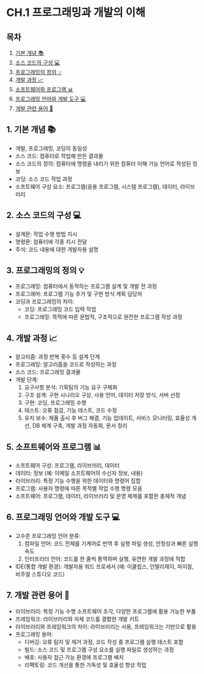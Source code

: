 # CH.1 프로그래밍과 개발의 이해

## 목차
1. [기본 개념 📚](#1-기본-개념)
2. [소스 코드의 구성 💻](#2-소스-코드의-구성)
3. [프로그래밍의 정의 💡](#3-프로그래밍의-정의)
4. [개발 과정 📈](#4-개발-과정)
5. [소프트웨어와 프로그램 📊](#5-소프트웨어와-프로그램)
6. [프로그래밍 언어와 개발 도구 💻](#6-프로그래밍-언어와-개발-도구)
7. [개발 관련 용어 📝](#7-개발-관련-용어)

## 1. 기본 개념 📚

- 개발, 프로그래밍, 코딩의 동일성
- 소스 코드: 컴퓨터로 작업해 만든 결과물
- 소스 코드의 정의: 컴퓨터에 명령을 내리기 위한 컴퓨터 이해 가능 언어로 작성된 정보
- 코딩: 소스 코드 작업 과정
- 소프트웨어 구성 요소: 프로그램(응용 프로그램, 시스템 프로그램), 데이터, 라이브러리

## 2. 소스 코드의 구성 💻

- 설계문: 작업 수행 방법 지시
- 명령문: 컴퓨터에 각종 지시 전달
- 주석: 코드 내용에 대한 개발자용 설명

## 3. 프로그래밍의 정의 💡

- 프로그래밍: 컴퓨터에서 동작하는 프로그램 설계 및 개발 전 과정
- 프로그래머: 프로그램 기능 추가 및 구현 방식 계획 담당자
- 코딩과 프로그래밍의 차이:
  - 코딩: 프로그래밍 코드 입력 작업
  - 프로그래밍: 목적에 따른 문법적, 구조적으로 완전한 프로그램 작성 과정

## 4. 개발 과정 📈

- 알고리즘: 과정 반복 횟수 등 설계 단계
- 프로그래밍: 알고리즘을 코드로 작성하는 과정
- 소스 코드: 프로그래밍 결과물
- 개발 단계:
  1. 요구사항 분석: 기획팀의 기능 요구 구체화
  2. 구조 설계: 구현 시나리오 구상, 사용 언어, 데이터 저장 방식, 서버 선정
  3. 구현: 코딩, 프로그래밍 수행
  4. 테스트: 오류 점검, 기능 테스트, 코드 수정
  5. 유지 보수: 제품 출시 후 버그 해결, 기능 업데이트, 서비스 모니터링, 효율성 개선, DB 체계 구축, 개발 과정 자동화, 문서 정리

## 5. 소프트웨어와 프로그램 📊

- 소프트웨어 구성: 프로그램, 라이브러리, 데이터
- 데이터: 정보 (예: 이메일 소프트웨어의 수신자 정보, 내용)
- 라이브러리: 특정 기능 수행을 위한 데이터와 명령어 집합
- 프로그램: 사용자 명령에 따른 목적별 작업 수행 명령 모음
- 소프트웨어: 프로그램, 데이터, 라이브러리 및 운영 체제를 포함한 총체적 개념

## 6. 프로그래밍 언어와 개발 도구 💻

- 고수준 프로그래밍 언어 분류:
  1. 컴파일 언어: 코드 전체를 기계어로 번역 후 실행 파일 생성, 안정성과 빠른 실행 속도
  2. 인터프리터 언어: 코드를 한 줄씩 통역하며 실행, 유연한 개발 과정에 적합
- IDE(통합 개발 환경): 개발자용 워드 프로세서 (예: 이클립스, 인텔리제이, 파이참, 비주얼 스튜디오 코드)

## 7. 개발 관련 용어 📝

- 라이브러리: 특정 기능 수행 소프트웨어 조각, 다양한 프로그램에 활용 가능한 부품
- 프레임워크: 라이브러리와 자체 코드를 결합한 개발 키트
- 라이브러리와 프레임워크의 차이: 라이브러리는 사용, 프레임워크는 기반으로 활용
- 프로그래밍 용어:
  - 디버깅: 오류 탐지 및 제거 과정, 코드 작성 중 프로그램 실행 테스트 포함
  - 빌드: 소스 코드 및 프로그램 구성 요소를 실행 파일로 생성하는 과정
  - 배포: 사용자 접근 가능 환경에 프로그램 배치
  - 리팩토링: 코드 개선을 통한 가독성 및 효율성 향상 작업
